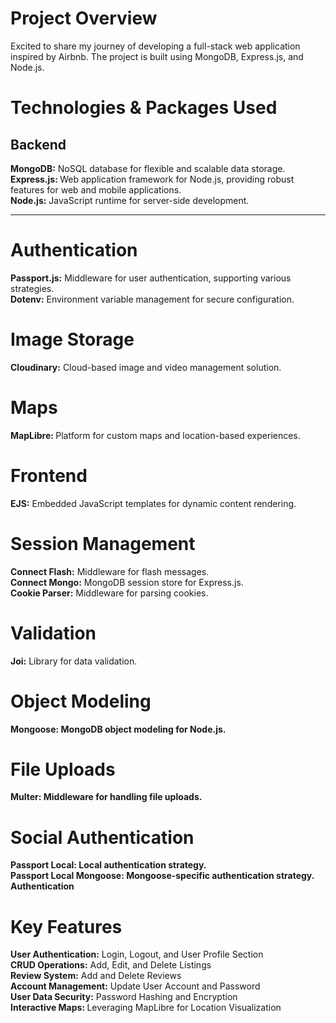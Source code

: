 <h1>Project Overview</h1>

Excited to share my journey of developing a  full-stack web application inspired by Airbnb. The project is built using MongoDB, Express.js, and Node.js.

<h1>Technologies & Packages Used</h1>
<h2>Backend</h2>
<b>MongoDB:</b> NoSQL database for flexible and scalable data storage.<br>
<b>Express.js: </b>Web application framework for Node.js, providing robust features for web and mobile applications.<br>
<b>Node.js:</b> JavaScript runtime for server-side development.<br><hr>
<h1>Authentication</h1>
<b>Passport.js:</b> Middleware for user authentication, supporting various strategies.<br>
<b>Dotenv:</b> Environment variable management for secure configuration.
<h1>Image Storage</h1>
<b>Cloudinary:</b> Cloud-based image and video management solution.
<h1>Maps</h1>
<b>MapLibre: </b>Platform for custom maps and location-based experiences.
<h1>Frontend</h1>
<b>EJS:</b> Embedded JavaScript templates for dynamic content rendering.
<h1>Session Management</h1>
<b>Connect Flash:</b> Middleware for flash messages.<br>
<b>Connect Mongo:</b> MongoDB session store for Express.js.<br>
<b>Cookie Parser:</b> Middleware for parsing cookies.<br>
<h1>Validation</h1>
<b>Joi:</b> Library for data validation.
<h1>Object Modeling</h1>
<b>Mongoose: MongoDB object modeling for Node.js.</b>
<h1>File Uploads</h1>
<b>Multer: Middleware for handling file uploads.</b><br>
<h1>Social Authentication</h1>
<b>Passport Local: Local authentication strategy.</b><br>
<b>Passport Local Mongoose: Mongoose-specific authentication strategy. Authentication</b>
<h1>Key Features</h1>
<b>User Authentication:</b> Login, Logout, and User Profile Section <br>
<b>CRUD Operations:</b> Add, Edit, and Delete Listings<br>
<b>Review System:</b> Add and Delete Reviews<br>
<b>Account Management:</b> Update User Account and Password<br>
<b>User Data Security:</b> Password Hashing and Encryption<br>
<b>Interactive Maps: </b>Leveraging MapLibre for Location Visualization
